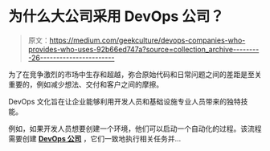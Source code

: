 # 为什么大公司采用 DevOps 公司？

> 原文：<https://medium.com/geekculture/devops-companies-who-provides-who-uses-92b66ed747a?source=collection_archive---------26----------------------->

为了在竞争激烈的市场中生存和超越，弥合原始代码和日常问题之间的差距是至关重要的，例如减少想法、交付和客户之间的摩擦。

DevOps 文化旨在让企业能够利用开发人员和基础设施专业人员带来的独特技能。

例如，如果开发人员想要创建一个环境，他们可以启动一个自动化的过程。该流程需要创建 [**DevOps 公司**](https://www.clickittech.com/devops/devops-companies-usa-california/) ，它们一致地执行相关任务并…